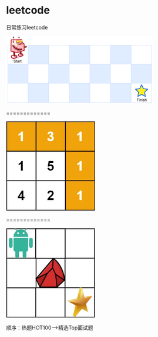 # leetcode
日常练习leetcode


![Getting Started](./images/1.不同路径.png)

=============

![Getting Started](./images/2.最小路径之和.jpg)

=============

![Getting Started](./images/4.不同路径II.jpg)


顺序：热题HOT100—>精选Top面试题
